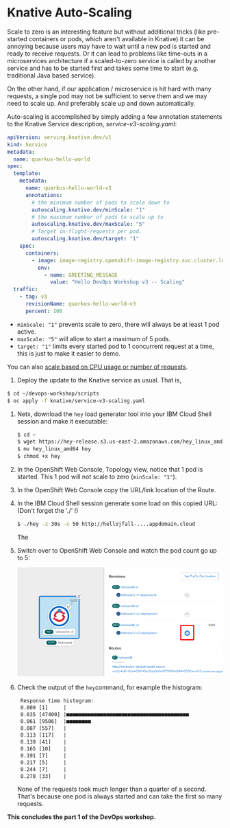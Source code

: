 # Knative Auto-Scaling

Scale to zero is an interesting feature but without additional tricks (like pre-started containers or pods, which aren't available in Knative) it can be annoying because users may have to wait until a new pod is started and ready to receive requests. Or it can lead to problems like time-outs in a microservices architecture if a scaled-to-zero service is called by another service and has to be started first and takes some time to start (e.g. traditional Java based service). 

On the other hand, if our application / microservice is hit hard with many requests, a single pod may not be sufficient to serve them and we may need to scale up. And preferably scale up and down automatically.

Auto-scaling is accomplished by simply adding a few annotation statements to the Knative Service description, *service-v3-scaling.yaml*:

```yaml
apiVersion: serving.knative.dev/v1
kind: Service
metadata:
  name: quarkus-hello-world
spec:
  template:
    metadata:
      name: quarkus-hello-world-v3
      annotations:
        # the minimum number of pods to scale down to
        autoscaling.knative.dev/minScale: "1"
        # the maximum number of pods to scale up to
        autoscaling.knative.dev/maxScale: "5"
        # Target in-flight-requests per pod.
        autoscaling.knative.dev/target: "1"
    spec:
      containers:
        - image: image-registry.openshift-image-registry.svc.cluster.local:5000/devops-workshop/quarkus-hello-world:19e3c62ae20b65ab977a1000a1bdec002e753120
          env:
            - name: GREETING_MESSAGE
              value: "Hello DevOps Workshop v3 -- Scaling"
  traffic:
    - tag: v3
      revisionName: quarkus-hello-world-v3
      percent: 100              
```

* `minScale: "1"` prevents scale to zero, there will always be at least 1 pod active.
* `maxScale: "5"` will allow to start a maximum of 5 pods.
* `target: "1"` limits every started pod to 1 concurrent request at a time, this is just to make it easier to demo. 

You can also [scale based on CPU usage or number of requests](https://cloud.ibm.com/docs/containers?topic=containers-serverless-apps-knative#scale-cpu-vs-number-requests).

1. Deploy the update to the Knative service as usual. That is, 

  ```bash
  $ cd ~/devops-workshop/scripts
  $ oc apply -f knative/service-v3-scaling.yaml
  ```

1. Netx, download the `hey` load generator tool into your IBM Cloud Shell session and make it executable:

   ```bash
   $ cd ~
   $ wget https://hey-release.s3.us-east-2.amazonaws.com/hey_linux_amd64
   $ mv hey_linux_amd64 hey
   $ chmod +x hey
   ```

1. In the OpenShift Web Console, Topology view, notice that 1 pod is started. This 1 pod will not scale to zero (`minScale: "1"`).

1. In the OpenShift Web Console copy the URL/link location of the Route.
   
1. In the IBM Cloud Shell session generate some load on this copied URL:
   (Don't forget the './' !)

   ```bash
   $ ./hey -z 30s -c 50 http://hellojfall-....appdomain.cloud   
   ```

   The 

1. Switch over to OpenShift Web Console and watch the pod count go up to 5:

   ![5 pods](images/scaleto5pods.png)  

1. Check the output of the `hey`command, for example the histogram:
  
   ```
    Response time histogram:
    0.009 [1]     |
    0.035 [47400] |■■■■■■■■■■■■■■■■■■■■■■■■■■■■■■■■■■■■■■■■
    0.061 [9506]  |■■■■■■■■
    0.087 [557]   |
    0.113 [117]   |
    0.139 [41]    |
    0.165 [10]    |
    0.191 [7]     |
    0.217 [5]     |
    0.244 [7]     |
    0.270 [33]    |
   ```
  
   None of the requests took much longer than a quarter of a second. That's because one pod is always started and can take the first so many requests.
  
**This concludes the part 1 of the DevOps workshop.**   